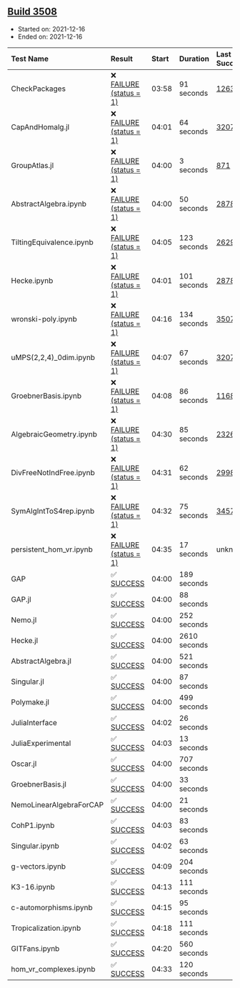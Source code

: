 ## [Build 3508](https://oscarci.mathematik.uni-kl.de/job/oscar-stable/3508/)

* Started on: 2021-12-16
* Ended on: 2021-12-16

| Test Name    | Result | Start | Duration | Last Success | First Failure |
|:-------------|:-------|:------|:---------|:-------------|:--------------|
| CheckPackages | ❌ [FAILURE (status = 1)](https://oscarci.mathematik.uni-kl.de/job/oscar-stable/3508/artifact/logs/build-3508/CheckPackages.log) | 03:58 | 91 seconds | [1263](https://oscarci.mathematik.uni-kl.de/job/oscar-stable/1263/) | [1264](https://oscarci.mathematik.uni-kl.de/job/oscar-stable/1264/) |
| CapAndHomalg.jl | ❌ [FAILURE (status = 1)](https://oscarci.mathematik.uni-kl.de/job/oscar-stable/3508/artifact/logs/build-3508/CapAndHomalg.jl.log) | 04:01 | 64 seconds | [3207](https://oscarci.mathematik.uni-kl.de/job/oscar-stable/3207/) | [3208](https://oscarci.mathematik.uni-kl.de/job/oscar-stable/3208/) |
| GroupAtlas.jl | ❌ [FAILURE (status = 1)](https://oscarci.mathematik.uni-kl.de/job/oscar-stable/3508/artifact/logs/build-3508/GroupAtlas.jl.log) | 04:00 | 3 seconds | [871](https://oscarci.mathematik.uni-kl.de/job/oscar-stable/871/) | [872](https://oscarci.mathematik.uni-kl.de/job/oscar-stable/872/) |
| AbstractAlgebra.ipynb | ❌ [FAILURE (status = 1)](https://oscarci.mathematik.uni-kl.de/job/oscar-stable/3508/artifact/logs/build-3508/AbstractAlgebra.ipynb.log) | 04:00 | 50 seconds | [2878](https://oscarci.mathematik.uni-kl.de/job/oscar-stable/2878/) | [2879](https://oscarci.mathematik.uni-kl.de/job/oscar-stable/2879/) |
| TiltingEquivalence.ipynb | ❌ [FAILURE (status = 1)](https://oscarci.mathematik.uni-kl.de/job/oscar-stable/3508/artifact/logs/build-3508/TiltingEquivalence.ipynb.log) | 04:05 | 123 seconds | [2629](https://oscarci.mathematik.uni-kl.de/job/oscar-stable/2629/) | [2630](https://oscarci.mathematik.uni-kl.de/job/oscar-stable/2630/) |
| Hecke.ipynb | ❌ [FAILURE (status = 1)](https://oscarci.mathematik.uni-kl.de/job/oscar-stable/3508/artifact/logs/build-3508/Hecke.ipynb.log) | 04:01 | 101 seconds | [2878](https://oscarci.mathematik.uni-kl.de/job/oscar-stable/2878/) | [2879](https://oscarci.mathematik.uni-kl.de/job/oscar-stable/2879/) |
| wronski-poly.ipynb | ❌ [FAILURE (status = 1)](https://oscarci.mathematik.uni-kl.de/job/oscar-stable/3508/artifact/logs/build-3508/wronski-poly.ipynb.log) | 04:16 | 134 seconds | [3507](https://oscarci.mathematik.uni-kl.de/job/oscar-stable/3507/) | [3508](https://oscarci.mathematik.uni-kl.de/job/oscar-stable/3508/) |
| uMPS(2,2,4)_0dim.ipynb | ❌ [FAILURE (status = 1)](https://oscarci.mathematik.uni-kl.de/job/oscar-stable/3508/artifact/logs/build-3508/uMPS-2-2-4-_0dim.ipynb.log) | 04:07 | 67 seconds | [3207](https://oscarci.mathematik.uni-kl.de/job/oscar-stable/3207/) | [3208](https://oscarci.mathematik.uni-kl.de/job/oscar-stable/3208/) |
| GroebnerBasis.ipynb | ❌ [FAILURE (status = 1)](https://oscarci.mathematik.uni-kl.de/job/oscar-stable/3508/artifact/logs/build-3508/GroebnerBasis.ipynb.log) | 04:08 | 86 seconds | [1168](https://oscarci.mathematik.uni-kl.de/job/oscar-stable/1168/) | [1169](https://oscarci.mathematik.uni-kl.de/job/oscar-stable/1169/) |
| AlgebraicGeometry.ipynb | ❌ [FAILURE (status = 1)](https://oscarci.mathematik.uni-kl.de/job/oscar-stable/3508/artifact/logs/build-3508/AlgebraicGeometry.ipynb.log) | 04:30 | 85 seconds | [2326](https://oscarci.mathematik.uni-kl.de/job/oscar-stable/2326/) | [2327](https://oscarci.mathematik.uni-kl.de/job/oscar-stable/2327/) |
| DivFreeNotIndFree.ipynb | ❌ [FAILURE (status = 1)](https://oscarci.mathematik.uni-kl.de/job/oscar-stable/3508/artifact/logs/build-3508/DivFreeNotIndFree.ipynb.log) | 04:31 | 62 seconds | [2998](https://oscarci.mathematik.uni-kl.de/job/oscar-stable/2998/) | [2999](https://oscarci.mathematik.uni-kl.de/job/oscar-stable/2999/) |
| SymAlgIntToS4rep.ipynb | ❌ [FAILURE (status = 1)](https://oscarci.mathematik.uni-kl.de/job/oscar-stable/3508/artifact/logs/build-3508/SymAlgIntToS4rep.ipynb.log) | 04:32 | 75 seconds | [3457](https://oscarci.mathematik.uni-kl.de/job/oscar-stable/3457/) | [3458](https://oscarci.mathematik.uni-kl.de/job/oscar-stable/3458/) |
| persistent_hom_vr.ipynb | ❌ [FAILURE (status = 1)](https://oscarci.mathematik.uni-kl.de/job/oscar-stable/3508/artifact/logs/build-3508/persistent_hom_vr.ipynb.log) | 04:35 | 17 seconds | unknown | unknown |
| GAP | ✅ [SUCCESS](https://oscarci.mathematik.uni-kl.de/job/oscar-stable/3508/artifact/logs/build-3508/GAP.log) | 04:00 | 189 seconds |  |  |
| GAP.jl | ✅ [SUCCESS](https://oscarci.mathematik.uni-kl.de/job/oscar-stable/3508/artifact/logs/build-3508/GAP.jl.log) | 04:00 | 88 seconds |  |  |
| Nemo.jl | ✅ [SUCCESS](https://oscarci.mathematik.uni-kl.de/job/oscar-stable/3508/artifact/logs/build-3508/Nemo.jl.log) | 04:00 | 252 seconds |  |  |
| Hecke.jl | ✅ [SUCCESS](https://oscarci.mathematik.uni-kl.de/job/oscar-stable/3508/artifact/logs/build-3508/Hecke.jl.log) | 04:00 | 2610 seconds |  |  |
| AbstractAlgebra.jl | ✅ [SUCCESS](https://oscarci.mathematik.uni-kl.de/job/oscar-stable/3508/artifact/logs/build-3508/AbstractAlgebra.jl.log) | 04:00 | 521 seconds |  |  |
| Singular.jl | ✅ [SUCCESS](https://oscarci.mathematik.uni-kl.de/job/oscar-stable/3508/artifact/logs/build-3508/Singular.jl.log) | 04:00 | 87 seconds |  |  |
| Polymake.jl | ✅ [SUCCESS](https://oscarci.mathematik.uni-kl.de/job/oscar-stable/3508/artifact/logs/build-3508/Polymake.jl.log) | 04:00 | 499 seconds |  |  |
| JuliaInterface | ✅ [SUCCESS](https://oscarci.mathematik.uni-kl.de/job/oscar-stable/3508/artifact/logs/build-3508/JuliaInterface.log) | 04:02 | 26 seconds |  |  |
| JuliaExperimental | ✅ [SUCCESS](https://oscarci.mathematik.uni-kl.de/job/oscar-stable/3508/artifact/logs/build-3508/JuliaExperimental.log) | 04:03 | 13 seconds |  |  |
| Oscar.jl | ✅ [SUCCESS](https://oscarci.mathematik.uni-kl.de/job/oscar-stable/3508/artifact/logs/build-3508/Oscar.jl.log) | 04:00 | 707 seconds |  |  |
| GroebnerBasis.jl | ✅ [SUCCESS](https://oscarci.mathematik.uni-kl.de/job/oscar-stable/3508/artifact/logs/build-3508/GroebnerBasis.jl.log) | 04:00 | 33 seconds |  |  |
| NemoLinearAlgebraForCAP | ✅ [SUCCESS](https://oscarci.mathematik.uni-kl.de/job/oscar-stable/3508/artifact/logs/build-3508/NemoLinearAlgebraForCAP.log) | 04:00 | 21 seconds |  |  |
| CohP1.ipynb | ✅ [SUCCESS](https://oscarci.mathematik.uni-kl.de/job/oscar-stable/3508/artifact/logs/build-3508/CohP1.ipynb.log) | 04:03 | 83 seconds |  |  |
| Singular.ipynb | ✅ [SUCCESS](https://oscarci.mathematik.uni-kl.de/job/oscar-stable/3508/artifact/logs/build-3508/Singular.ipynb.log) | 04:02 | 63 seconds |  |  |
| g-vectors.ipynb | ✅ [SUCCESS](https://oscarci.mathematik.uni-kl.de/job/oscar-stable/3508/artifact/logs/build-3508/g-vectors.ipynb.log) | 04:09 | 204 seconds |  |  |
| K3-16.ipynb | ✅ [SUCCESS](https://oscarci.mathematik.uni-kl.de/job/oscar-stable/3508/artifact/logs/build-3508/K3-16.ipynb.log) | 04:13 | 111 seconds |  |  |
| c-automorphisms.ipynb | ✅ [SUCCESS](https://oscarci.mathematik.uni-kl.de/job/oscar-stable/3508/artifact/logs/build-3508/c-automorphisms.ipynb.log) | 04:15 | 95 seconds |  |  |
| Tropicalization.ipynb | ✅ [SUCCESS](https://oscarci.mathematik.uni-kl.de/job/oscar-stable/3508/artifact/logs/build-3508/Tropicalization.ipynb.log) | 04:18 | 111 seconds |  |  |
| GITFans.ipynb | ✅ [SUCCESS](https://oscarci.mathematik.uni-kl.de/job/oscar-stable/3508/artifact/logs/build-3508/GITFans.ipynb.log) | 04:20 | 560 seconds |  |  |
| hom_vr_complexes.ipynb | ✅ [SUCCESS](https://oscarci.mathematik.uni-kl.de/job/oscar-stable/3508/artifact/logs/build-3508/hom_vr_complexes.ipynb.log) | 04:33 | 120 seconds |  |  |
